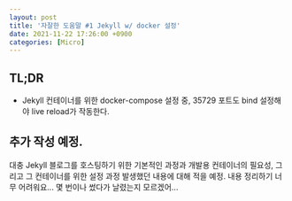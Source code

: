 ```yaml
---
layout: post
title: '자잘한 도움말 #1 Jekyll w/ docker 설정'
date: 2021-11-22 17:26:00 +0900
categories: [Micro]
---
```


## TL;DR
 - Jekyll 컨테이너를 위한 docker-compose 설정 중, 35729 포트도 bind 설정해야 live reload가 작동한다.

## 추가 작성 예정.
대충 Jekyll 블로그를 호스팅하기 위한 기본적인 과정과 개발용 컨테이너의 필요성, 그리고 그 컨테이너를 위한 설정 과정 발생했던 내용에 대해 적을 예정. 내용 정리하기 너무 어려워요... 몇 번이나 썼다가 날렸는지 모르겠어...